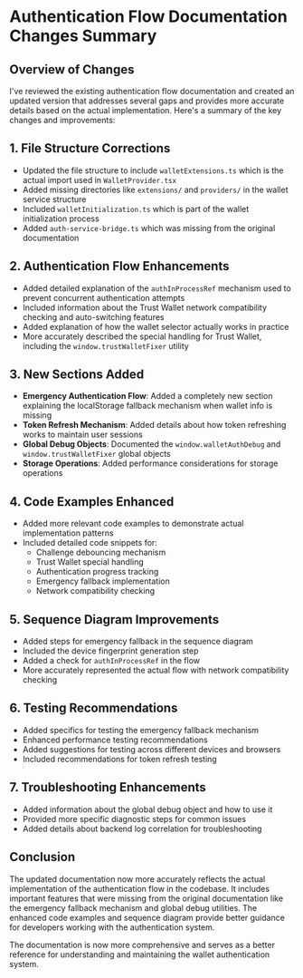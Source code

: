 # Authentication Flow Documentation Changes Summary

## Overview of Changes

I've reviewed the existing authentication flow documentation and created an updated version that addresses several gaps and provides more accurate details based on the actual implementation. Here's a summary of the key changes and improvements:

## 1. File Structure Corrections

- Updated the file structure to include `walletExtensions.ts` which is the actual import used in `WalletProvider.tsx`
- Added missing directories like `extensions/` and `providers/` in the wallet service structure
- Included `walletInitialization.ts` which is part of the wallet initialization process
- Added `auth-service-bridge.ts` which was missing from the original documentation

## 2. Authentication Flow Enhancements

- Added detailed explanation of the `authInProcessRef` mechanism used to prevent concurrent authentication attempts
- Included information about the Trust Wallet network compatibility checking and auto-switching features
- Added explanation of how the wallet selector actually works in practice
- More accurately described the special handling for Trust Wallet, including the `window.trustWalletFixer` utility

## 3. New Sections Added

- **Emergency Authentication Flow**: Added a completely new section explaining the localStorage fallback mechanism when wallet info is missing
- **Token Refresh Mechanism**: Added details about how token refreshing works to maintain user sessions
- **Global Debug Objects**: Documented the `window.walletAuthDebug` and `window.trustWalletFixer` global objects
- **Storage Operations**: Added performance considerations for storage operations

## 4. Code Examples Enhanced

- Added more relevant code examples to demonstrate actual implementation patterns
- Included detailed code snippets for:
  - Challenge debouncing mechanism
  - Trust Wallet special handling
  - Authentication progress tracking
  - Emergency fallback implementation
  - Network compatibility checking

## 5. Sequence Diagram Improvements

- Added steps for emergency fallback in the sequence diagram
- Included the device fingerprint generation step
- Added a check for `authInProcessRef` in the flow
- More accurately represented the actual flow with network compatibility checking

## 6. Testing Recommendations

- Added specifics for testing the emergency fallback mechanism
- Enhanced performance testing recommendations
- Added suggestions for testing across different devices and browsers
- Included recommendations for token refresh testing

## 7. Troubleshooting Enhancements

- Added information about the global debug object and how to use it
- Provided more specific diagnostic steps for common issues
- Added details about backend log correlation for troubleshooting

## Conclusion

The updated documentation now more accurately reflects the actual implementation of the authentication flow in the codebase. It includes important features that were missing from the original documentation like the emergency fallback mechanism and global debug utilities. The enhanced code examples and sequence diagram provide better guidance for developers working with the authentication system.

The documentation is now more comprehensive and serves as a better reference for understanding and maintaining the wallet authentication system.
